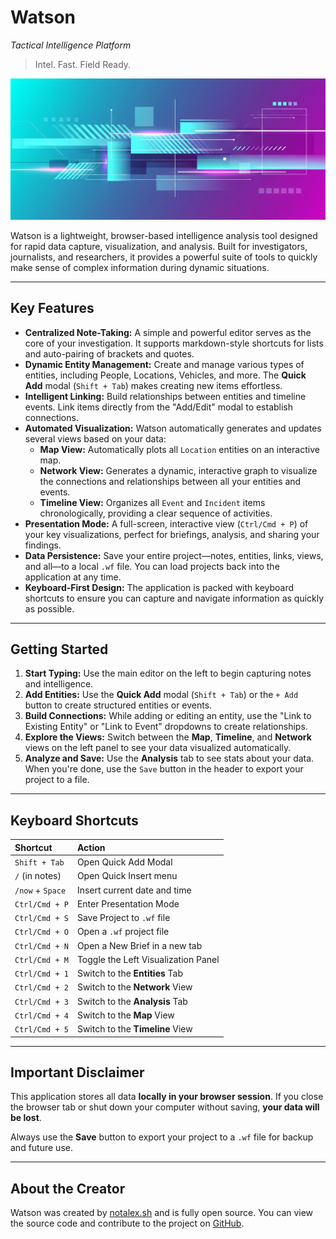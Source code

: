 # Watson 
_Tactical Intelligence Platform_

> Intel. Fast. Field Ready.

![Watson Banner](./banner.png)

Watson is a lightweight, browser-based intelligence analysis tool designed for rapid data capture, visualization, and analysis. Built for investigators, journalists, and researchers, it provides a powerful suite of tools to quickly make sense of complex information during dynamic situations.

---

## Key Features

-   **Centralized Note-Taking:** A simple and powerful editor serves as the core of your investigation. It supports markdown-style shortcuts for lists and auto-pairing of brackets and quotes.
-   **Dynamic Entity Management:** Create and manage various types of entities, including People, Locations, Vehicles, and more. The **Quick Add** modal (`Shift + Tab`) makes creating new items effortless.
-   **Intelligent Linking:** Build relationships between entities and timeline events. Link items directly from the "Add/Edit" modal to establish connections.
-   **Automated Visualization:** Watson automatically generates and updates several views based on your data:
    -   **Map View:** Automatically plots all `Location` entities on an interactive map.
    -   **Network View:** Generates a dynamic, interactive graph to visualize the connections and relationships between all your entities and events.
    -   **Timeline View:** Organizes all `Event` and `Incident` items chronologically, providing a clear sequence of activities.
-   **Presentation Mode:** A full-screen, interactive view (`Ctrl/Cmd + P`) of your key visualizations, perfect for briefings, analysis, and sharing your findings.
-   **Data Persistence:** Save your entire project—notes, entities, links, views, and all—to a local `.wf` file. You can load projects back into the application at any time.
-   **Keyboard-First Design:** The application is packed with keyboard shortcuts to ensure you can capture and navigate information as quickly as possible.

---

## Getting Started

1.  **Start Typing:** Use the main editor on the left to begin capturing notes and intelligence.
2.  **Add Entities:** Use the **Quick Add** modal (`Shift + Tab`) or the `+ Add` button to create structured entities or events.
3.  **Build Connections:** While adding or editing an entity, use the "Link to Existing Entity" or "Link to Event" dropdowns to create relationships.
4.  **Explore the Views:** Switch between the **Map**, **Timeline**, and **Network** views on the left panel to see your data visualized automatically.
5.  **Analyze and Save:** Use the **Analysis** tab to see stats about your data. When you're done, use the `Save` button in the header to export your project to a file.

---

## Keyboard Shortcuts

| Shortcut           | Action                           |
| :----------------- | :------------------------------- |
| `Shift + Tab`      | Open Quick Add Modal             |
| `/` (in notes)     | Open Quick Insert menu           |
| `/now` + `Space`   | Insert current date and time     |
| `Ctrl/Cmd + P`     | Enter Presentation Mode          |
| `Ctrl/Cmd + S`     | Save Project to `.wf` file       |
| `Ctrl/Cmd + O`     | Open a `.wf` project file        |
| `Ctrl/Cmd + N`     | Open a New Brief in a new tab    |
| `Ctrl/Cmd + M`     | Toggle the Left Visualization Panel|
| `Ctrl/Cmd + 1`     | Switch to the **Entities** Tab   |
| `Ctrl/Cmd + 2`     | Switch to the **Network** View   |
| `Ctrl/Cmd + 3`     | Switch to the **Analysis** Tab   |
| `Ctrl/Cmd + 4`     | Switch to the **Map** View       |
| `Ctrl/Cmd + 5`     | Switch to the **Timeline** View  |

---

## Important Disclaimer

This application stores all data **locally in your browser session**. If you close the browser tab or shut down your computer without saving, **your data will be lost**.

Always use the **Save** button to export your project to a `.wf` file for backup and future use.

---

## About the Creator

Watson was created by [notalex.sh](https://www.notalex.sh) and is fully open source. You can view the source code and contribute to the project on [GitHub](https://github.com/notalex-sh/watson).
